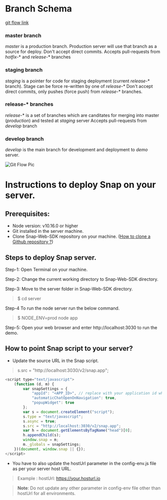 # Branch Schema
[git flow link](https://nvie.com/posts/a-successful-git-branching-model/)

### master branch
*master* is a production branch. Production server will use that branch as a source for deploy.
Don't accept direct commits.
Accepts pull-requests from *hotfix-** and *release-** branches

### staging branch
*staging* is a pointer for code for staging deployment (current *release-** branch). Stage can be force re-written by one of *release-**
Don't accept direct commits, only pushes (force push) from *release-** branches.

### release-* branches
*release-** is a set of branches which are canditates for merging into master (*production*) and tested at *staging* server
Accepts pull-requests from *develop* branch

### develop branch
*develop* is the main branch for development and deployment to *demo* server.

![Git Flow Pic](https://nvie.com/img/git-model@2x.png "")

# Instructions to deploy Snap on your server.

## Prerequisites:
- Node version: v10.16.0 or higher
- Git installed in the server machine.
- Clone Snap-Web-SDK repository on your machine. ([How to clone a Github repository ?](https://help.github.com/en/github/creating-cloning-and-archiving-repositories/cloning-a-repository))


## Steps to deploy Snap server.
Step-1: Open Terminal on your machine.

Step-2: Change the current working directory to Snap-Web-SDK directory.

Step-3: Move to the server folder in Snap-Web-SDK directory.
> $ cd server

Step-4  To run the node server run the below command.
> $ NODE_ENV=prod node app

Step-5: Open your web browser and enter http://localhost:3030 to run the demo.

## How to point Snap script to your server?

- Update the source URL in the Snap script.
> s.src = "http://localhost:3030/v2/snap.app";

```javascript
<script type="text/javascript">
    (function (d, m) {
        var snapSettings = {
            "appId": "<APP_ID>", // replace with your application id which you can find from the install section in the dashboard.
            "automaticChatOpenOnNavigation": true,
            "popupWidget": true
        };
        var s = document.createElement("script");
        s.type = "text/javascript";
        s.async = true;
        s.src = "http://localhost:3030/v2/snap.app";
        var h = document.getElementsByTagName("head")[0];
        h.appendChild(s);
        window.snap = m;
        m._globals = snapSettings;
    })(document, window.snap || {});
</script>

```
- You have to also update the hostUrl parameter in the config-env.js file as per your server host URL.
> Example : hostUrl: https://your.hosturl.io

> **Note**: Do not update any other parameter in config-env file other than hostUrl for all environments. 
 

